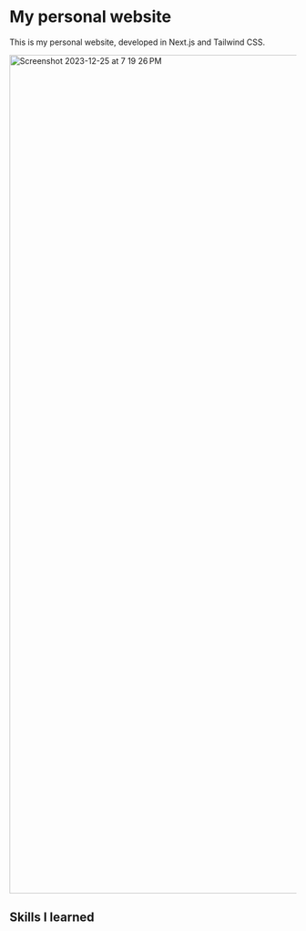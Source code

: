 # My personal website

This is my personal website, developed in Next.js and Tailwind CSS.


<img width="1470" alt="Screenshot 2023-12-25 at 7 19 26 PM" src="https://github.com/esslam-ashour/website/assets/61587419/a09caec9-f673-4c40-b6be-6615db827b13">


## Skills I learned
